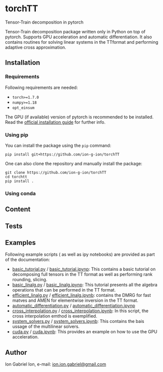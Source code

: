 # torchTT
Tensor-Train decomposition in pytorch

Tensor-Train decomposition package written only in Python on top of pytorch. Supports GPU acceleration and automatic differentiation.
It also contains routines for solving linear systems in the TTformat and performing adaptive cross approximation.


## Installation

### Requirements
Following requirements are needed:

- `torch>=1.7.0`
- `numpy>=1.18`
- `opt_einsum`

The GPU (if available) version of pytorch is recommended to be installed. Read the [official installation guide](https://pytorch.org/get-started/locally/) for further info.
### Using pip
You can install the package using the `pip` command:

```
pip install git+https://github.com/ion-g-ion/torchTT
```
One can also clone the repository and manually install the package: 

```
git clone https://github.com/ion-g-ion/torchTT
cd torchtt
pip install .
```
### Using conda



## Content


## Tests 



## Examples
Following example scripts ( as well as ipy notebooks) are provided as part of the documentation:

 * [basic_tutorial.py](examples/basic_tutorial.py) / [basic_tutorial.ipynp](examples/basic_tutorial.ipynb): This contains a basic tutorial on decomposing full tensors in the TT format as well as performing rank rounding, slicing. 
 * [basic_linalg.py](examples/basic_linalg.py) / [basic_linalg.ipynp](examples/basic_linalg.ipynb): This tutorial presents all the algebra operations that can be performed in the TT format.
 * [efficient_linalg.py](examples/efficient_linalg.py) / [efficient_linalg.ipynb](examples/efficient_linalg.ipynb): contains the DMRG for fast matves and AMEN for elementwise inversion in the TT format.
 * [automatic_differentiation.py](examples/automatic_differentiation.py) / [automatic_differentiation.ipynp](examples/automatic_differentiation.ipynb)
 * [cross_interpolation.py](examples/cross_interpolation.py) / [cross_interpolation.ipynb](examples/cross_interpolation.ipynb): In this script, the cross interpolation emthod is exemplified.
 * [system_solvers.py](examples/system_solvers.py) / [system_solvers.ipynb](examples/system_solvers.ipynb): This contains the bais ussage of the multilinear solvers.
 * [cuda.py](examples/cuda.py) / [cuda.ipynb](examples/cuda.ipynb): This provides an example on how to use the GPU acceleration.
 
## Author 
Ion Gabriel Ion, e-mail: ion.ion.gabriel@gmail.com
